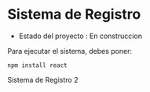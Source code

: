 <h1>Sistema de Registro</h1>

- Estado del proyecto : En construccion

Para ejecutar el sistema, debes poner: 

```npm install react```

Sistema de Registro 2
